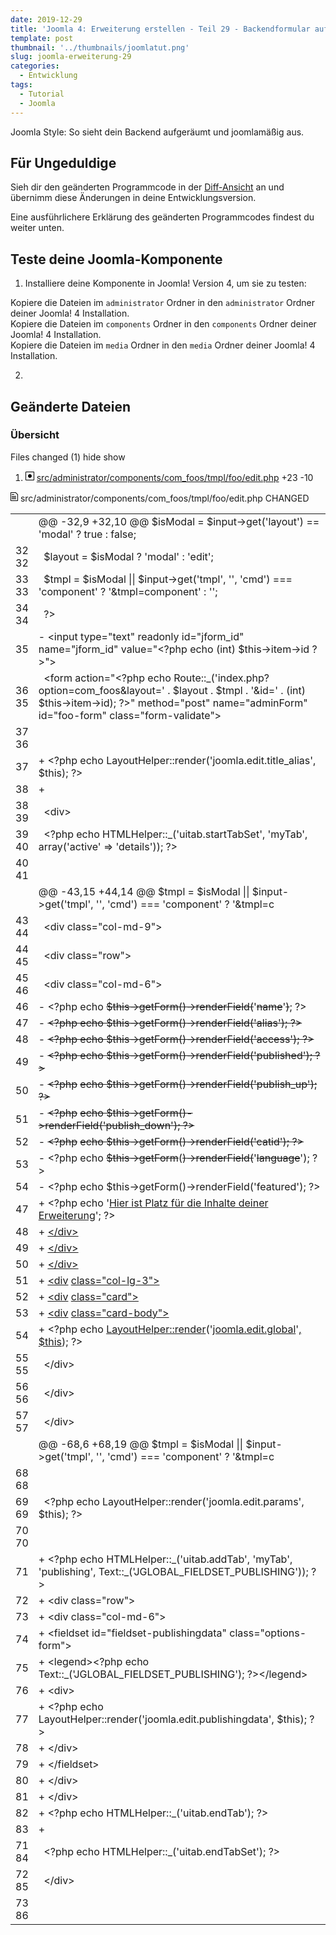 ```yaml
---
date: 2019-12-29
title: 'Joomla 4: Erweiterung erstellen - Teil 29 - Backendformular aufräumen'
template: post
thumbnail: '../thumbnails/joomlatut.png'
slug: joomla-erweiterung-29
categories:
  - Entwicklung
tags:
  - Tutorial
  - Joomla 
---
```


Joomla Style: So sieht dein Backend aufgeräumt und joomlamäßig aus.

## Für Ungeduldige

Sieh dir den geänderten Programmcode in der [Diff-Ansicht](https://github.com/astridx/boilerplate/compare/t23...t24) an und übernimm diese Änderungen in deine Entwicklungsversion.

Eine ausführlichere Erklärung des geänderten Programmcodes findest du weiter unten. 

## Teste deine Joomla-Komponente

1. Installiere deine Komponente in Joomla! Version 4, um sie zu testen:

Kopiere die Dateien im `administrator` Ordner in den `administrator` Ordner deiner Joomla! 4 Installation.  
Kopiere die Dateien im `components` Ordner in den `components` Ordner deiner Joomla! 4 Installation.  
Kopiere die Dateien im `media` Ordner in den `media` Ordner deiner Joomla! 4 Installation. 

2.

## Geänderte Dateien

### Übersicht

<div id="diff">
      <div class="d2h-file-list-wrapper">
    <div class="d2h-file-list-header">
        <span class="d2h-file-list-title">Files changed (1)</span>
        <a class="d2h-file-switch d2h-hide">hide</a>
        <a class="d2h-file-switch d2h-show">show</a>
    </div>
    <ol class="d2h-file-list">
    <li class="d2h-file-list-line">
    <span class="d2h-file-name-wrapper">
      <svg aria-hidden="true" class="d2h-icon d2h-changed" height="16" title="modified" version="1.1"
           viewBox="0 0 14 16" width="14">
          <path d="M13 1H1C0.45 1 0 1.45 0 2v12c0 0.55 0.45 1 1 1h12c0.55 0 1-0.45 1-1V2c0-0.55-0.45-1-1-1z m0 13H1V2h12v12zM4 8c0-1.66 1.34-3 3-3s3 1.34 3 3-1.34 3-3 3-3-1.34-3-3z"></path>
      </svg>      <a href="#d2h-426783" class="d2h-file-name">src/administrator/components/com_foos/tmpl/foo/edit.php</a>
      <span class="d2h-file-stats">
          <span class="d2h-lines-added">+23</span>
          <span class="d2h-lines-deleted">-10</span>
      </span>
    </span>
</li>
    </ol>
</div><div class="d2h-wrapper">
    <div id="d2h-426783" class="d2h-file-wrapper" data-lang="php">
    <div class="d2h-file-header">
    <span class="d2h-file-name-wrapper">
    <svg aria-hidden="true" class="d2h-icon" height="16" version="1.1" viewBox="0 0 12 16" width="12">
        <path d="M6 5H2v-1h4v1zM2 8h7v-1H2v1z m0 2h7v-1H2v1z m0 2h7v-1H2v1z m10-7.5v9.5c0 0.55-0.45 1-1 1H1c-0.55 0-1-0.45-1-1V2c0-0.55 0.45-1 1-1h7.5l3.5 3.5z m-1 0.5L8 2H1v12h10V5z"></path>
    </svg>    <span class="d2h-file-name">src/administrator/components/com_foos/tmpl/foo/edit.php</span>
    <span class="d2h-tag d2h-changed d2h-changed-tag">CHANGED</span></span>
    </div>
    <div class="d2h-file-diff">
        <div class="d2h-code-wrapper">
            <table class="d2h-diff-table">
                <tbody class="d2h-diff-tbody">
                <tr>
    <td class="d2h-code-linenumber d2h-info"></td>
    <td class="d2h-info">
        <div class="d2h-code-line d2h-info">@@ -32,9 +32,10 @@ $isModal = $input->get('layout') == 'modal' ? true : false;</div>
    </td>
</tr><tr>
    <td class="d2h-code-linenumber d2h-cntx">
      <div class="line-num1">32</div>
<div class="line-num2">32</div>
    </td>
    <td class="d2h-cntx">
        <div class="d2h-code-line d2h-cntx">
            <span class="d2h-code-line-prefix">&nbsp;</span>
            <span class="d2h-code-line-ctn">$layout  = $isModal ? &#x27;modal&#x27; : &#x27;edit&#x27;;</span>
        </div>
    </td>
</tr><tr>
    <td class="d2h-code-linenumber d2h-cntx">
      <div class="line-num1">33</div>
<div class="line-num2">33</div>
    </td>
    <td class="d2h-cntx">
        <div class="d2h-code-line d2h-cntx">
            <span class="d2h-code-line-prefix">&nbsp;</span>
            <span class="d2h-code-line-ctn">$tmpl    = $isModal || $input-&gt;get(&#x27;tmpl&#x27;, &#x27;&#x27;, &#x27;cmd&#x27;) === &#x27;component&#x27; ? &#x27;&amp;tmpl=component&#x27; : &#x27;&#x27;;</span>
        </div>
    </td>
</tr><tr>
    <td class="d2h-code-linenumber d2h-cntx">
      <div class="line-num1">34</div>
<div class="line-num2">34</div>
    </td>
    <td class="d2h-cntx">
        <div class="d2h-code-line d2h-cntx">
            <span class="d2h-code-line-prefix">&nbsp;</span>
            <span class="d2h-code-line-ctn">?&gt;</span>
        </div>
    </td>
</tr><tr>
    <td class="d2h-code-linenumber d2h-del">
      <div class="line-num1">35</div>
<div class="line-num2"></div>
    </td>
    <td class="d2h-del">
        <div class="d2h-code-line d2h-del">
            <span class="d2h-code-line-prefix">-</span>
            <span class="d2h-code-line-ctn">&lt;input type=&quot;text&quot; readonly id=&quot;jform_id&quot; name=&quot;jform_id&quot; value=&quot;&lt;?php echo (int) $this-&gt;item-&gt;id ?&gt;&quot;&gt;</span>
        </div>
    </td>
</tr><tr>
    <td class="d2h-code-linenumber d2h-cntx">
      <div class="line-num1">36</div>
<div class="line-num2">35</div>
    </td>
    <td class="d2h-cntx">
        <div class="d2h-code-line d2h-cntx">
            <span class="d2h-code-line-prefix">&nbsp;</span>
            <span class="d2h-code-line-ctn">&lt;form action=&quot;&lt;?php echo Route::_(&#x27;index.php?option=com_foos&amp;layout=&#x27; . $layout . $tmpl . &#x27;&amp;id=&#x27; . (int) $this-&gt;item-&gt;id); ?&gt;&quot; method=&quot;post&quot; name=&quot;adminForm&quot; id=&quot;foo-form&quot; class=&quot;form-validate&quot;&gt;</span>
        </div>
    </td>
</tr><tr>
    <td class="d2h-code-linenumber d2h-cntx">
      <div class="line-num1">37</div>
<div class="line-num2">36</div>
    </td>
    <td class="d2h-cntx">
        <div class="d2h-code-line d2h-cntx">
            <span class="d2h-code-line-prefix">&nbsp;</span>
        </div>
    </td>
</tr><tr>
    <td class="d2h-code-linenumber d2h-ins">
      <div class="line-num1"></div>
<div class="line-num2">37</div>
    </td>
    <td class="d2h-ins">
        <div class="d2h-code-line d2h-ins">
            <span class="d2h-code-line-prefix">+</span>
            <span class="d2h-code-line-ctn">	&lt;?php echo LayoutHelper::render(&#x27;joomla.edit.title_alias&#x27;, $this); ?&gt;</span>
        </div>
    </td>
</tr><tr>
    <td class="d2h-code-linenumber d2h-ins">
      <div class="line-num1"></div>
<div class="line-num2">38</div>
    </td>
    <td class="d2h-ins">
        <div class="d2h-code-line d2h-ins">
            <span class="d2h-code-line-prefix">+</span>
        </div>
    </td>
</tr><tr>
    <td class="d2h-code-linenumber d2h-cntx">
      <div class="line-num1">38</div>
<div class="line-num2">39</div>
    </td>
    <td class="d2h-cntx">
        <div class="d2h-code-line d2h-cntx">
            <span class="d2h-code-line-prefix">&nbsp;</span>
            <span class="d2h-code-line-ctn">	&lt;div&gt;</span>
        </div>
    </td>
</tr><tr>
    <td class="d2h-code-linenumber d2h-cntx">
      <div class="line-num1">39</div>
<div class="line-num2">40</div>
    </td>
    <td class="d2h-cntx">
        <div class="d2h-code-line d2h-cntx">
            <span class="d2h-code-line-prefix">&nbsp;</span>
            <span class="d2h-code-line-ctn">		&lt;?php echo HTMLHelper::_(&#x27;uitab.startTabSet&#x27;, &#x27;myTab&#x27;, array(&#x27;active&#x27; =&gt; &#x27;details&#x27;)); ?&gt;</span>
        </div>
    </td>
</tr><tr>
    <td class="d2h-code-linenumber d2h-cntx">
      <div class="line-num1">40</div>
<div class="line-num2">41</div>
    </td>
    <td class="d2h-cntx">
        <div class="d2h-code-line d2h-cntx">
            <span class="d2h-code-line-prefix">&nbsp;</span>
        </div>
    </td>
</tr>
<tr>
    <td class="d2h-code-linenumber d2h-info"></td>
    <td class="d2h-info">
        <div class="d2h-code-line d2h-info">@@ -43,15 +44,14 @@ $tmpl    = $isModal || $input->get('tmpl', '', 'cmd') === 'component' ? '&tmpl=c</div>
    </td>
</tr><tr>
    <td class="d2h-code-linenumber d2h-cntx">
      <div class="line-num1">43</div>
<div class="line-num2">44</div>
    </td>
    <td class="d2h-cntx">
        <div class="d2h-code-line d2h-cntx">
            <span class="d2h-code-line-prefix">&nbsp;</span>
            <span class="d2h-code-line-ctn">			&lt;div class=&quot;col-md-9&quot;&gt;</span>
        </div>
    </td>
</tr><tr>
    <td class="d2h-code-linenumber d2h-cntx">
      <div class="line-num1">44</div>
<div class="line-num2">45</div>
    </td>
    <td class="d2h-cntx">
        <div class="d2h-code-line d2h-cntx">
            <span class="d2h-code-line-prefix">&nbsp;</span>
            <span class="d2h-code-line-ctn">				&lt;div class=&quot;row&quot;&gt;</span>
        </div>
    </td>
</tr><tr>
    <td class="d2h-code-linenumber d2h-cntx">
      <div class="line-num1">45</div>
<div class="line-num2">46</div>
    </td>
    <td class="d2h-cntx">
        <div class="d2h-code-line d2h-cntx">
            <span class="d2h-code-line-prefix">&nbsp;</span>
            <span class="d2h-code-line-ctn">					&lt;div class=&quot;col-md-6&quot;&gt;</span>
        </div>
    </td>
</tr><tr>
    <td class="d2h-code-linenumber d2h-del d2h-change">
      <div class="line-num1">46</div>
<div class="line-num2"></div>
    </td>
    <td class="d2h-del d2h-change">
        <div class="d2h-code-line d2h-del d2h-change">
            <span class="d2h-code-line-prefix">-</span>
            <span class="d2h-code-line-ctn">						&lt;?php echo <del>$this-&gt;getForm()-&gt;renderField(</del>&#x27;<del>name</del>&#x27;<del>)</del>; ?&gt;</span>
        </div>
    </td>
</tr><tr>
    <td class="d2h-code-linenumber d2h-del d2h-change">
      <div class="line-num1">47</div>
<div class="line-num2"></div>
    </td>
    <td class="d2h-del d2h-change">
        <div class="d2h-code-line d2h-del d2h-change">
            <span class="d2h-code-line-prefix">-</span>
            <span class="d2h-code-line-ctn"><del>						&lt;?php echo $this-&gt;getForm()-&gt;renderField(&#x27;alias&#x27;); ?&gt;</del></span>
        </div>
    </td>
</tr><tr>
    <td class="d2h-code-linenumber d2h-del d2h-change">
      <div class="line-num1">48</div>
<div class="line-num2"></div>
    </td>
    <td class="d2h-del d2h-change">
        <div class="d2h-code-line d2h-del d2h-change">
            <span class="d2h-code-line-prefix">-</span>
            <span class="d2h-code-line-ctn"><del>						&lt;?php echo $this-&gt;getForm()-&gt;renderField(&#x27;access&#x27;); ?&gt;</del></span>
        </div>
    </td>
</tr><tr>
    <td class="d2h-code-linenumber d2h-del d2h-change">
      <div class="line-num1">49</div>
<div class="line-num2"></div>
    </td>
    <td class="d2h-del d2h-change">
        <div class="d2h-code-line d2h-del d2h-change">
            <span class="d2h-code-line-prefix">-</span>
            <span class="d2h-code-line-ctn"><del>						&lt;?php echo $this-&gt;getForm()-&gt;renderField(&#x27;published&#x27;); ?&gt;</del></span>
        </div>
    </td>
</tr><tr>
    <td class="d2h-code-linenumber d2h-del d2h-change">
      <div class="line-num1">50</div>
<div class="line-num2"></div>
    </td>
    <td class="d2h-del d2h-change">
        <div class="d2h-code-line d2h-del d2h-change">
            <span class="d2h-code-line-prefix">-</span>
            <span class="d2h-code-line-ctn"><del>						&lt;?php</del> <del>echo $this-&gt;getForm()-&gt;renderField(&#x27;publish_up&#x27;); ?&gt;</del></span>
        </div>
    </td>
</tr><tr>
    <td class="d2h-code-linenumber d2h-del d2h-change">
      <div class="line-num1">51</div>
<div class="line-num2"></div>
    </td>
    <td class="d2h-del d2h-change">
        <div class="d2h-code-line d2h-del d2h-change">
            <span class="d2h-code-line-prefix">-</span>
            <span class="d2h-code-line-ctn"><del>						&lt;?php</del> <del>echo $this-&gt;getForm()-&gt;renderField(&#x27;publish_down&#x27;); ?&gt;</del></span>
        </div>
    </td>
</tr><tr>
    <td class="d2h-code-linenumber d2h-del d2h-change">
      <div class="line-num1">52</div>
<div class="line-num2"></div>
    </td>
    <td class="d2h-del d2h-change">
        <div class="d2h-code-line d2h-del d2h-change">
            <span class="d2h-code-line-prefix">-</span>
            <span class="d2h-code-line-ctn"><del>						&lt;?php</del> <del>echo $this-&gt;getForm()-&gt;renderField(&#x27;catid&#x27;); ?&gt;</del></span>
        </div>
    </td>
</tr><tr>
    <td class="d2h-code-linenumber d2h-del d2h-change">
      <div class="line-num1">53</div>
<div class="line-num2"></div>
    </td>
    <td class="d2h-del d2h-change">
        <div class="d2h-code-line d2h-del d2h-change">
            <span class="d2h-code-line-prefix">-</span>
            <span class="d2h-code-line-ctn">						&lt;?php echo <del>$this-&gt;getForm</del>(<del>)-&gt;renderField(</del>&#x27;<del>language</del>&#x27;); ?&gt;</span>
        </div>
    </td>
</tr><tr>
    <td class="d2h-code-linenumber d2h-del">
      <div class="line-num1">54</div>
<div class="line-num2"></div>
    </td>
    <td class="d2h-del">
        <div class="d2h-code-line d2h-del">
            <span class="d2h-code-line-prefix">-</span>
            <span class="d2h-code-line-ctn">						&lt;?php echo $this-&gt;getForm()-&gt;renderField(&#x27;featured&#x27;); ?&gt;</span>
        </div>
    </td>
</tr><tr>
    <td class="d2h-code-linenumber d2h-ins d2h-change">
      <div class="line-num1"></div>
<div class="line-num2">47</div>
    </td>
    <td class="d2h-ins d2h-change">
        <div class="d2h-code-line d2h-ins d2h-change">
            <span class="d2h-code-line-prefix">+</span>
            <span class="d2h-code-line-ctn">						&lt;?php echo &#x27;<ins>Hier ist Platz für die Inhalte deiner Erweiterung</ins>&#x27;; ?&gt;</span>
        </div>
    </td>
</tr><tr>
    <td class="d2h-code-linenumber d2h-ins d2h-change">
      <div class="line-num1"></div>
<div class="line-num2">48</div>
    </td>
    <td class="d2h-ins d2h-change">
        <div class="d2h-code-line d2h-ins d2h-change">
            <span class="d2h-code-line-prefix">+</span>
            <span class="d2h-code-line-ctn"><ins>					&lt;&#x2F;div&gt;</ins></span>
        </div>
    </td>
</tr><tr>
    <td class="d2h-code-linenumber d2h-ins d2h-change">
      <div class="line-num1"></div>
<div class="line-num2">49</div>
    </td>
    <td class="d2h-ins d2h-change">
        <div class="d2h-code-line d2h-ins d2h-change">
            <span class="d2h-code-line-prefix">+</span>
            <span class="d2h-code-line-ctn"><ins>				&lt;&#x2F;div&gt;</ins></span>
        </div>
    </td>
</tr><tr>
    <td class="d2h-code-linenumber d2h-ins d2h-change">
      <div class="line-num1"></div>
<div class="line-num2">50</div>
    </td>
    <td class="d2h-ins d2h-change">
        <div class="d2h-code-line d2h-ins d2h-change">
            <span class="d2h-code-line-prefix">+</span>
            <span class="d2h-code-line-ctn"><ins>			&lt;&#x2F;div&gt;</ins></span>
        </div>
    </td>
</tr><tr>
    <td class="d2h-code-linenumber d2h-ins d2h-change">
      <div class="line-num1"></div>
<div class="line-num2">51</div>
    </td>
    <td class="d2h-ins d2h-change">
        <div class="d2h-code-line d2h-ins d2h-change">
            <span class="d2h-code-line-prefix">+</span>
            <span class="d2h-code-line-ctn"><ins>			&lt;div</ins> <ins>class=&quot;col-lg-3&quot;&gt;</ins></span>
        </div>
    </td>
</tr><tr>
    <td class="d2h-code-linenumber d2h-ins d2h-change">
      <div class="line-num1"></div>
<div class="line-num2">52</div>
    </td>
    <td class="d2h-ins d2h-change">
        <div class="d2h-code-line d2h-ins d2h-change">
            <span class="d2h-code-line-prefix">+</span>
            <span class="d2h-code-line-ctn"><ins>				&lt;div</ins> <ins>class=&quot;card&quot;&gt;</ins></span>
        </div>
    </td>
</tr><tr>
    <td class="d2h-code-linenumber d2h-ins d2h-change">
      <div class="line-num1"></div>
<div class="line-num2">53</div>
    </td>
    <td class="d2h-ins d2h-change">
        <div class="d2h-code-line d2h-ins d2h-change">
            <span class="d2h-code-line-prefix">+</span>
            <span class="d2h-code-line-ctn"><ins>					&lt;div</ins> <ins>class=&quot;card-body&quot;&gt;</ins></span>
        </div>
    </td>
</tr><tr>
    <td class="d2h-code-linenumber d2h-ins d2h-change">
      <div class="line-num1"></div>
<div class="line-num2">54</div>
    </td>
    <td class="d2h-ins d2h-change">
        <div class="d2h-code-line d2h-ins d2h-change">
            <span class="d2h-code-line-prefix">+</span>
            <span class="d2h-code-line-ctn">						&lt;?php echo <ins>LayoutHelper::render</ins>(&#x27;<ins>joomla.edit.global</ins>&#x27;<ins>, $this</ins>); ?&gt;</span>
        </div>
    </td>
</tr><tr>
    <td class="d2h-code-linenumber d2h-cntx">
      <div class="line-num1">55</div>
<div class="line-num2">55</div>
    </td>
    <td class="d2h-cntx">
        <div class="d2h-code-line d2h-cntx">
            <span class="d2h-code-line-prefix">&nbsp;</span>
            <span class="d2h-code-line-ctn">					&lt;&#x2F;div&gt;</span>
        </div>
    </td>
</tr><tr>
    <td class="d2h-code-linenumber d2h-cntx">
      <div class="line-num1">56</div>
<div class="line-num2">56</div>
    </td>
    <td class="d2h-cntx">
        <div class="d2h-code-line d2h-cntx">
            <span class="d2h-code-line-prefix">&nbsp;</span>
            <span class="d2h-code-line-ctn">				&lt;&#x2F;div&gt;</span>
        </div>
    </td>
</tr><tr>
    <td class="d2h-code-linenumber d2h-cntx">
      <div class="line-num1">57</div>
<div class="line-num2">57</div>
    </td>
    <td class="d2h-cntx">
        <div class="d2h-code-line d2h-cntx">
            <span class="d2h-code-line-prefix">&nbsp;</span>
            <span class="d2h-code-line-ctn">			&lt;&#x2F;div&gt;</span>
        </div>
    </td>
</tr>
<tr>
    <td class="d2h-code-linenumber d2h-info"></td>
    <td class="d2h-info">
        <div class="d2h-code-line d2h-info">@@ -68,6 +68,19 @@ $tmpl    = $isModal || $input->get('tmpl', '', 'cmd') === 'component' ? '&tmpl=c</div>
    </td>
</tr><tr>
    <td class="d2h-code-linenumber d2h-cntx">
      <div class="line-num1">68</div>
<div class="line-num2">68</div>
    </td>
    <td class="d2h-cntx">
        <div class="d2h-code-line d2h-cntx">
            <span class="d2h-code-line-prefix">&nbsp;</span>
            <span class="d2h-code-line-ctn">		</span>
        </div>
    </td>
</tr><tr>
    <td class="d2h-code-linenumber d2h-cntx">
      <div class="line-num1">69</div>
<div class="line-num2">69</div>
    </td>
    <td class="d2h-cntx">
        <div class="d2h-code-line d2h-cntx">
            <span class="d2h-code-line-prefix">&nbsp;</span>
            <span class="d2h-code-line-ctn">		&lt;?php echo LayoutHelper::render(&#x27;joomla.edit.params&#x27;, $this); ?&gt;</span>
        </div>
    </td>
</tr><tr>
    <td class="d2h-code-linenumber d2h-cntx">
      <div class="line-num1">70</div>
<div class="line-num2">70</div>
    </td>
    <td class="d2h-cntx">
        <div class="d2h-code-line d2h-cntx">
            <span class="d2h-code-line-prefix">&nbsp;</span>
        </div>
    </td>
</tr><tr>
    <td class="d2h-code-linenumber d2h-ins">
      <div class="line-num1"></div>
<div class="line-num2">71</div>
    </td>
    <td class="d2h-ins">
        <div class="d2h-code-line d2h-ins">
            <span class="d2h-code-line-prefix">+</span>
            <span class="d2h-code-line-ctn">		&lt;?php echo HTMLHelper::_(&#x27;uitab.addTab&#x27;, &#x27;myTab&#x27;, &#x27;publishing&#x27;, Text::_(&#x27;JGLOBAL_FIELDSET_PUBLISHING&#x27;)); ?&gt;</span>
        </div>
    </td>
</tr><tr>
    <td class="d2h-code-linenumber d2h-ins">
      <div class="line-num1"></div>
<div class="line-num2">72</div>
    </td>
    <td class="d2h-ins">
        <div class="d2h-code-line d2h-ins">
            <span class="d2h-code-line-prefix">+</span>
            <span class="d2h-code-line-ctn">		&lt;div class=&quot;row&quot;&gt;</span>
        </div>
    </td>
</tr><tr>
    <td class="d2h-code-linenumber d2h-ins">
      <div class="line-num1"></div>
<div class="line-num2">73</div>
    </td>
    <td class="d2h-ins">
        <div class="d2h-code-line d2h-ins">
            <span class="d2h-code-line-prefix">+</span>
            <span class="d2h-code-line-ctn">			&lt;div class=&quot;col-md-6&quot;&gt;</span>
        </div>
    </td>
</tr><tr>
    <td class="d2h-code-linenumber d2h-ins">
      <div class="line-num1"></div>
<div class="line-num2">74</div>
    </td>
    <td class="d2h-ins">
        <div class="d2h-code-line d2h-ins">
            <span class="d2h-code-line-prefix">+</span>
            <span class="d2h-code-line-ctn">				&lt;fieldset id=&quot;fieldset-publishingdata&quot; class=&quot;options-form&quot;&gt;</span>
        </div>
    </td>
</tr><tr>
    <td class="d2h-code-linenumber d2h-ins">
      <div class="line-num1"></div>
<div class="line-num2">75</div>
    </td>
    <td class="d2h-ins">
        <div class="d2h-code-line d2h-ins">
            <span class="d2h-code-line-prefix">+</span>
            <span class="d2h-code-line-ctn">					&lt;legend&gt;&lt;?php echo Text::_(&#x27;JGLOBAL_FIELDSET_PUBLISHING&#x27;); ?&gt;&lt;&#x2F;legend&gt;</span>
        </div>
    </td>
</tr><tr>
    <td class="d2h-code-linenumber d2h-ins">
      <div class="line-num1"></div>
<div class="line-num2">76</div>
    </td>
    <td class="d2h-ins">
        <div class="d2h-code-line d2h-ins">
            <span class="d2h-code-line-prefix">+</span>
            <span class="d2h-code-line-ctn">					&lt;div&gt;</span>
        </div>
    </td>
</tr><tr>
    <td class="d2h-code-linenumber d2h-ins">
      <div class="line-num1"></div>
<div class="line-num2">77</div>
    </td>
    <td class="d2h-ins">
        <div class="d2h-code-line d2h-ins">
            <span class="d2h-code-line-prefix">+</span>
            <span class="d2h-code-line-ctn">					&lt;?php echo LayoutHelper::render(&#x27;joomla.edit.publishingdata&#x27;, $this); ?&gt;</span>
        </div>
    </td>
</tr><tr>
    <td class="d2h-code-linenumber d2h-ins">
      <div class="line-num1"></div>
<div class="line-num2">78</div>
    </td>
    <td class="d2h-ins">
        <div class="d2h-code-line d2h-ins">
            <span class="d2h-code-line-prefix">+</span>
            <span class="d2h-code-line-ctn">					&lt;&#x2F;div&gt;</span>
        </div>
    </td>
</tr><tr>
    <td class="d2h-code-linenumber d2h-ins">
      <div class="line-num1"></div>
<div class="line-num2">79</div>
    </td>
    <td class="d2h-ins">
        <div class="d2h-code-line d2h-ins">
            <span class="d2h-code-line-prefix">+</span>
            <span class="d2h-code-line-ctn">				&lt;&#x2F;fieldset&gt;</span>
        </div>
    </td>
</tr><tr>
    <td class="d2h-code-linenumber d2h-ins">
      <div class="line-num1"></div>
<div class="line-num2">80</div>
    </td>
    <td class="d2h-ins">
        <div class="d2h-code-line d2h-ins">
            <span class="d2h-code-line-prefix">+</span>
            <span class="d2h-code-line-ctn">			&lt;&#x2F;div&gt;</span>
        </div>
    </td>
</tr><tr>
    <td class="d2h-code-linenumber d2h-ins">
      <div class="line-num1"></div>
<div class="line-num2">81</div>
    </td>
    <td class="d2h-ins">
        <div class="d2h-code-line d2h-ins">
            <span class="d2h-code-line-prefix">+</span>
            <span class="d2h-code-line-ctn">		&lt;&#x2F;div&gt;</span>
        </div>
    </td>
</tr><tr>
    <td class="d2h-code-linenumber d2h-ins">
      <div class="line-num1"></div>
<div class="line-num2">82</div>
    </td>
    <td class="d2h-ins">
        <div class="d2h-code-line d2h-ins">
            <span class="d2h-code-line-prefix">+</span>
            <span class="d2h-code-line-ctn">		&lt;?php echo HTMLHelper::_(&#x27;uitab.endTab&#x27;); ?&gt;</span>
        </div>
    </td>
</tr><tr>
    <td class="d2h-code-linenumber d2h-ins">
      <div class="line-num1"></div>
<div class="line-num2">83</div>
    </td>
    <td class="d2h-ins">
        <div class="d2h-code-line d2h-ins">
            <span class="d2h-code-line-prefix">+</span>
        </div>
    </td>
</tr><tr>
    <td class="d2h-code-linenumber d2h-cntx">
      <div class="line-num1">71</div>
<div class="line-num2">84</div>
    </td>
    <td class="d2h-cntx">
        <div class="d2h-code-line d2h-cntx">
            <span class="d2h-code-line-prefix">&nbsp;</span>
            <span class="d2h-code-line-ctn">		&lt;?php echo HTMLHelper::_(&#x27;uitab.endTabSet&#x27;); ?&gt;</span>
        </div>
    </td>
</tr><tr>
    <td class="d2h-code-linenumber d2h-cntx">
      <div class="line-num1">72</div>
<div class="line-num2">85</div>
    </td>
    <td class="d2h-cntx">
        <div class="d2h-code-line d2h-cntx">
            <span class="d2h-code-line-prefix">&nbsp;</span>
            <span class="d2h-code-line-ctn">	&lt;&#x2F;div&gt;</span>
        </div>
    </td>
</tr><tr>
    <td class="d2h-code-linenumber d2h-cntx">
      <div class="line-num1">73</div>
<div class="line-num2">86</div>
    </td>
    <td class="d2h-cntx">
        <div class="d2h-code-line d2h-cntx">
            <span class="d2h-code-line-prefix">&nbsp;</span>
        </div>
    </td>
</tr>
                </tbody>
            </table>
        </div>
    </div>
</div>
</div>
    </div>